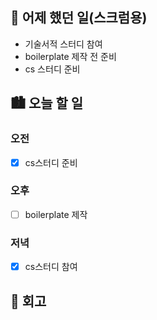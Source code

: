 ## 🌃 어제 했던 일(스크럼용)

- 기술서적 스터디 참여
- boilerplate 제작 전 준비
- cs 스터디 준비

## 🏙️ 오늘 할 일

### 오전

- [x] cs스터디 준비

### 오후

- [ ] boilerplate 제작

### 저녁

- [x] cs스터디 참여

## 🌆 회고
